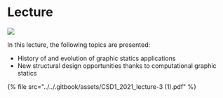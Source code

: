 # Lecture

![](<../../.gitbook/assets/CSD1\_2021\_lecture-3 (1).jpg>)

In this lecture, the following topics are presented:

* History of and evolution of graphic statics applications&#x20;
* New structural design opportunities thanks to computational graphic statics

{% file src="../../.gitbook/assets/CSD1_2021_lecture-3 (1).pdf" %}
